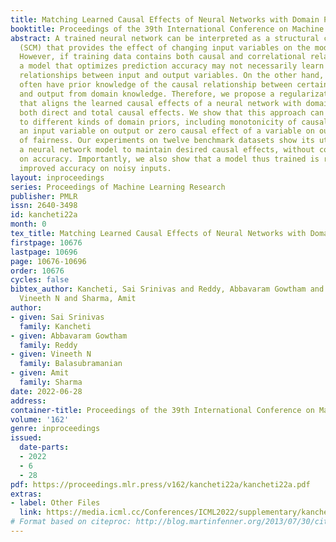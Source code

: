 ```yaml
---
title: Matching Learned Causal Effects of Neural Networks with Domain Priors
booktitle: Proceedings of the 39th International Conference on Machine Learning
abstract: A trained neural network can be interpreted as a structural causal model
  (SCM) that provides the effect of changing input variables on the model’s output.
  However, if training data contains both causal and correlational relationships,
  a model that optimizes prediction accuracy may not necessarily learn the true causal
  relationships between input and output variables. On the other hand, expert users
  often have prior knowledge of the causal relationship between certain input variables
  and output from domain knowledge. Therefore, we propose a regularization method
  that aligns the learned causal effects of a neural network with domain priors, including
  both direct and total causal effects. We show that this approach can generalize
  to different kinds of domain priors, including monotonicity of causal effect of
  an input variable on output or zero causal effect of a variable on output for purposes
  of fairness. Our experiments on twelve benchmark datasets show its utility in regularizing
  a neural network model to maintain desired causal effects, without compromising
  on accuracy. Importantly, we also show that a model thus trained is robust and gets
  improved accuracy on noisy inputs.
layout: inproceedings
series: Proceedings of Machine Learning Research
publisher: PMLR
issn: 2640-3498
id: kancheti22a
month: 0
tex_title: Matching Learned Causal Effects of Neural Networks with Domain Priors
firstpage: 10676
lastpage: 10696
page: 10676-10696
order: 10676
cycles: false
bibtex_author: Kancheti, Sai Srinivas and Reddy, Abbavaram Gowtham and Balasubramanian,
  Vineeth N and Sharma, Amit
author:
- given: Sai Srinivas
  family: Kancheti
- given: Abbavaram Gowtham
  family: Reddy
- given: Vineeth N
  family: Balasubramanian
- given: Amit
  family: Sharma
date: 2022-06-28
address:
container-title: Proceedings of the 39th International Conference on Machine Learning
volume: '162'
genre: inproceedings
issued:
  date-parts:
  - 2022
  - 6
  - 28
pdf: https://proceedings.mlr.press/v162/kancheti22a/kancheti22a.pdf
extras:
- label: Other Files
  link: https://media.icml.cc/Conferences/ICML2022/supplementary/kancheti22a-supp.zip
# Format based on citeproc: http://blog.martinfenner.org/2013/07/30/citeproc-yaml-for-bibliographies/
---
```

